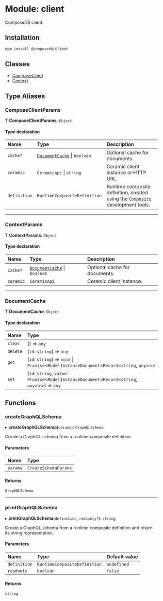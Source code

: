 # Module: client

ComposeDB client.

## Installation

```sh
npm install @composedb/client
```

## Classes

- [ComposeClient](../classes/client.ComposeClient.md)
- [Context](../classes/client.Context.md)

## Type Aliases

### ComposeClientParams

Ƭ **ComposeClientParams**: `Object`

#### Type declaration

| Name | Type | Description |
| :------ | :------ | :------ |
| `cache?` | [`DocumentCache`](client.md#documentcache) \| `boolean` | Optional cache for documents. |
| `ceramic` | `CeramicApi` \| `string` | Ceramic client instance or HTTP URL. |
| `definition` | `RuntimeCompositeDefinition` | Runtime composite definition, created using the [`Composite`](../classes/devtools.Composite.md) development tools. |

___

### ContextParams

Ƭ **ContextParams**: `Object`

#### Type declaration

| Name | Type | Description |
| :------ | :------ | :------ |
| `cache?` | [`DocumentCache`](client.md#documentcache) \| `boolean` | Optional cache for documents. |
| `ceramic` | `CeramicApi` | Ceramic client instance. |

___

### DocumentCache

Ƭ **DocumentCache**: `Object`

#### Type declaration

| Name | Type |
| :------ | :------ |
| `clear` | () => `any` |
| `delete` | (`id`: `string`) => `any` |
| `get` | (`id`: `string`) => `void` \| `Promise`<`ModelInstanceDocument`<`Record`<`string`, `any`\>\>\> |
| `set` | (`id`: `string`, `value`: `Promise`<`ModelInstanceDocument`<`Record`<`string`, `any`\>\>\>) => `any` |

## Functions

### createGraphQLSchema

▸ **createGraphQLSchema**(`params`): `GraphQLSchema`

Create a GraphQL schema from a runtime composite definition

#### Parameters

| Name | Type |
| :------ | :------ |
| `params` | `CreateSchemaParams` |

#### Returns

`GraphQLSchema`

___

### printGraphQLSchema

▸ **printGraphQLSchema**(`definition`, `readonly?`): `string`

Create a GraphQL schema from a runtime composite definition and return its string
representation.

#### Parameters

| Name | Type | Default value |
| :------ | :------ | :------ |
| `definition` | `RuntimeCompositeDefinition` | `undefined` |
| `readonly` | `boolean` | `false` |

#### Returns

`string`

